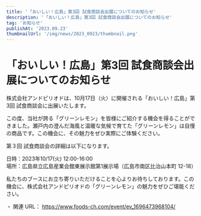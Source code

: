 ```yaml
---
title: '「おいしい！広島」第3回 試食商談会出展についてのお知らせ'
description: '「おいしい！広島」第3回 試食商談会出展についてのお知らせ'
tag: 'お知らせ'
publishAt: '2023.09.23'
thumbnailUrl: '/img/news/2023_0923/thumbnail.png'
---
```


# 「おいしい！広島」第3回 試食商談会出展についてのお知らせ

株式会社アンドピリオドは、10月17日（火）に開催される「おいしい！広島」第3回 試食商談会に出展いたします。

この度、当社が誇る「グリーンレモン」を皆様にご紹介する機会を得ることができました。瀬戸内の澄んだ海風と温暖な気候で育てた「グリーンレモン」は自慢の商品です。この機会に、その魅力をぜひ実際にご体験ください。

第３回 試食商談会の詳細は以下になります。

日時：2023年10/17(火) 12:00-16:00  
場所：広島県立広島産業会館東展示館第1展示場（広島市南区比治山本町 12-18）

私たちのブースにお立ち寄りいただけることを心よりお待ちしております。この機会に、株式会社アンドピリオドの「グリーンレモン」の魅力をぜひご堪能ください。

・ 関連 URL： https://www.foods-ch.com/event/ev_1696473968104/
